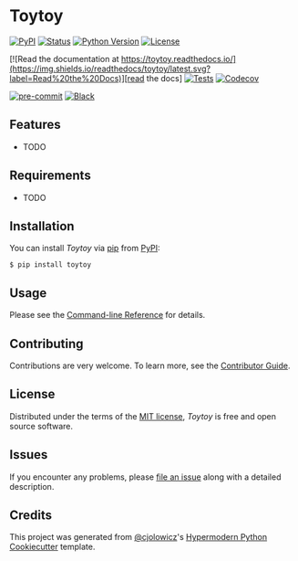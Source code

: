 # Toytoy

[![PyPI](https://img.shields.io/pypi/v/toytoy.svg)][pypi status]
[![Status](https://img.shields.io/pypi/status/toytoy.svg)][pypi status]
[![Python Version](https://img.shields.io/pypi/pyversions/toytoy)][pypi status]
[![License](https://img.shields.io/pypi/l/toytoy)][license]

[![Read the documentation at https://toytoy.readthedocs.io/](https://img.shields.io/readthedocs/toytoy/latest.svg?label=Read%20the%20Docs)][read the docs]
[![Tests](https://github.com/cjolowicz/toytoy/workflows/Tests/badge.svg)][tests]
[![Codecov](https://codecov.io/gh/cjolowicz/toytoy/branch/main/graph/badge.svg)][codecov]

[![pre-commit](https://img.shields.io/badge/pre--commit-enabled-brightgreen?logo=pre-commit&logoColor=white)][pre-commit]
[![Black](https://img.shields.io/badge/code%20style-black-000000.svg)][black]

[pypi status]: https://pypi.org/project/toytoy/
[read the docs]: https://toytoy.readthedocs.io/
[tests]: https://github.com/cjolowicz/toytoy/actions?workflow=Tests
[codecov]: https://app.codecov.io/gh/cjolowicz/toytoy
[pre-commit]: https://github.com/pre-commit/pre-commit
[black]: https://github.com/psf/black

## Features

- TODO

## Requirements

- TODO

## Installation

You can install _Toytoy_ via [pip] from [PyPI]:

```console
$ pip install toytoy
```

## Usage

Please see the [Command-line Reference] for details.

## Contributing

Contributions are very welcome.
To learn more, see the [Contributor Guide].

## License

Distributed under the terms of the [MIT license][license],
_Toytoy_ is free and open source software.

## Issues

If you encounter any problems,
please [file an issue] along with a detailed description.

## Credits

This project was generated from [@cjolowicz]'s [Hypermodern Python Cookiecutter] template.

[@cjolowicz]: https://github.com/cjolowicz
[pypi]: https://pypi.org/
[hypermodern python cookiecutter]: https://github.com/cjolowicz/cookiecutter-hypermodern-python
[file an issue]: https://github.com/cjolowicz/toytoy/issues
[pip]: https://pip.pypa.io/

<!-- github-only -->

[license]: https://github.com/cjolowicz/toytoy/blob/main/LICENSE
[contributor guide]: https://github.com/cjolowicz/toytoy/blob/main/CONTRIBUTING.md
[command-line reference]: https://toytoy.readthedocs.io/en/latest/usage.html
